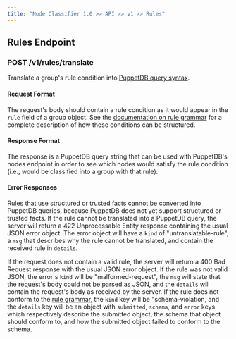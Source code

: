 ```yaml
---
title: "Node Classifier 1.0 >> API >> v1 >> Rules"
---
```


## Rules Endpoint

### POST /v1/rules/translate

Translate a group's rule condition into [PuppetDB query syntax](http://docs.puppetlabs.com/puppetdb/1.6/api/query/v3/query.html).

#### Request Format

The request's body should contain a rule condition as it would appear in the `rule` field of a group object.
See the [documentation on rule grammar](groups.markdown#rule-condition-grammar) for a complete description of how these conditions can be structured.

#### Response Format

The response is a PuppetDB query string that can be used with PuppetDB's nodes endpoint in order to see which nodes would satisfy the rule condition (i.e., would be classified into a group with that rule).

#### Error Responses

Rules that use structured or trusted facts cannot be converted into PuppetDB queries, because PuppetDB does not yet support structured or trusted facts.
If the rule cannot be translated into a PuppetDB query, the server will return a 422 Unprocessable Entity response containing the usual JSON error object.
The error object will have a `kind` of "untranslatable-rule", a `msg` that describes why the rule cannot be translated, and contain the received rule in `details`.

If the request does not contain a valid rule, the server will return a 400 Bad Request response with the usual JSON error object.
If the rule was not valid JSON, the error's `kind` will be "malformed-request", the `msg` will state that the request's body could not be parsed as JSON, and the `details` will contain the request's body as received by the server.
If the rule does not conform to the [rule grammar](groups.markdown#rule-condition-grammar), the `kind` key will be "schema-violation, and the `details` key will be an object with `submitted`, `schema`, and `error` keys which respectively describe the submitted object, the schema that object should conform to, and how the submitted object failed to conform to the schema.
